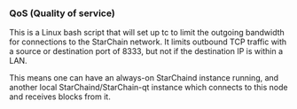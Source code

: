 ### QoS (Quality of service) ###

This is a Linux bash script that will set up tc to limit the outgoing bandwidth for connections to the StarChain network. It limits outbound TCP traffic with a source or destination port of 8333, but not if the destination IP is within a LAN.

This means one can have an always-on StarChaind instance running, and another local StarChaind/StarChain-qt instance which connects to this node and receives blocks from it.
